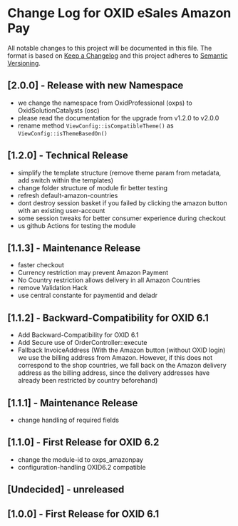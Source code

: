 # Change Log for OXID eSales Amazon Pay

All notable changes to this project will be documented in this file.
The format is based on [Keep a Changelog](http://keepachangelog.com/)
and this project adheres to [Semantic Versioning](http://semver.org/).

## [2.0.0] - Release with new Namespace

* we change the namespace from OxidProfessional (oxps) to OxidSolutionCatalysts (osc)
* please read the documentation for the upgrade from v1.2.0 to v2.0.0
* rename method `ViewConfig::isCompatibleTheme()` as  `ViewConfig::isThemeBasedOn()`

## [1.2.0] - Technical Release

* simplify the template structure (remove theme param from metadata, add switch within the templates)
* change folder structure of module fir better testing
* refresh default-amazon-countries
* dont destroy session basket if you failed by clicking the amazon button with an existing user-account
* some session tweaks for better consumer experience during checkout
* us github Actions for testing the module

## [1.1.3] - Maintenance Release

* faster checkout
* Currency restriction may prevent Amazon Payment
* No Country restriction allows delivery in all Amazon Countries
* remove Validation Hack
* use central constante for paymentid and deladr

## [1.1.2] - Backward-Compatibility for OXID 6.1

* Add Backward-Compatibility for OXID 6.1
* Add Secure use of OrderController::execute
* Fallback InvoiceAddress (With the Amazon button (without OXID login) we use the billing address
  from Amazon. However, if this does not correspond to the shop countries, we fall back on the
  Amazon delivery address as the billing address, since the delivery addresses have already been
  restricted by country beforehand)

## [1.1.1] - Maintenance Release

* change handling of required fields

## [1.1.0] - First Release for OXID 6.2

* change the module-id to oxps_amazonpay
* configuration-handling OXID6.2 compatible

## [Undecided] - unreleased

## [1.0.0] - First Release for OXID 6.1
